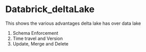 # Databrick_deltaLake

This shows the various advantages delta lake has over data lake
1. Schema Enforcement
2. Time travel and Version
3. Update, Merge and Delete

